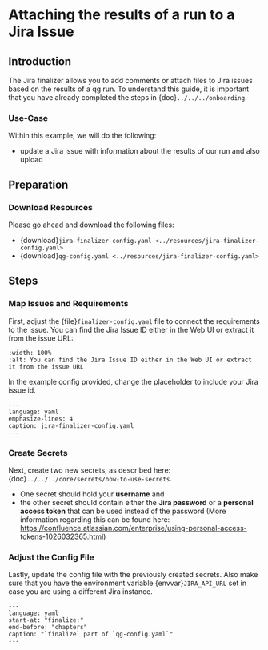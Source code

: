 <!--
SPDX-FileCopyrightText: 2024 grow platform GmbH

SPDX-License-Identifier: MIT
-->

# Attaching the results of a run to a Jira Issue

## Introduction

The Jira finalizer allows you to add comments or attach files to Jira issues based on the results of a qg run. To understand this guide, it is important that you have already completed the steps in {doc}`../../../onboarding`.

### Use-Case

Within this example, we will do the following:

* update a Jira issue with information about the results of our run and also upload

## Preparation

### Download Resources

Please go ahead and download the following files:

* {download}`jira-finalizer-config.yaml <../resources/jira-finalizer-config.yaml>`
* {download}`qg-config.yaml <../resources/jira-finalizer-config.yaml>`

## Steps

### Map Issues and Requirements

First, adjust the {file}`finalizer-config.yaml` file to connect the requirements to the issue. You can find the Jira Issue ID either in the Web UI or extract it from the issue URL:

```{image} ../resources/jira-issue-id.png
:width: 100%
:alt: You can find the Jira Issue ID either in the Web UI or extract it from the issue URL
```

In the example config provided, change the placeholder to include your Jira issue id.

```{literalinclude} ../resources/jira-finalizer-config.yaml
---
language: yaml
emphasize-lines: 4
caption: jira-finalizer-config.yaml
---
```

### Create Secrets

Next, create two new secrets, as described here: {doc}`../../../core/secrets/how-to-use-secrets`.

* One secret should hold your **username** and
* the other secret should contain either the **Jira password** or a **personal access token** that can be used instead of the password (More information regarding this can be found here: <https://confluence.atlassian.com/enterprise/using-personal-access-tokens-1026032365.html>)

### Adjust the Config File

Lastly, update the config file with the previously created secrets. Also make sure that you have the environment variable {envvar}`JIRA_API_URL` set in case you are using a different Jira instance.

```{literalinclude} ../resources/qg-config.yaml
---
language: yaml
start-at: "finalize:"
end-before: "chapters"
caption: "`finalize` part of `qg-config.yaml`"
---
```
